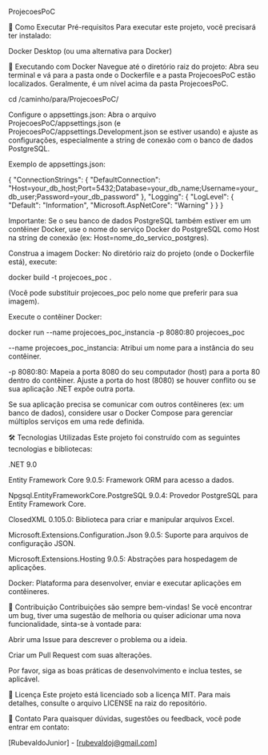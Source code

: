 ProjecoesPoC

🚀 Como Executar
Pré-requisitos
Para executar este projeto, você precisará ter instalado:

Docker Desktop (ou uma alternativa para Docker)

🐳 Executando com Docker
Navegue até o diretório raiz do projeto:
Abra seu terminal e vá para a pasta onde o Dockerfile e a pasta ProjecoesPoC estão localizados. Geralmente, é um nível acima da pasta ProjecoesPoC.

cd /caminho/para/ProjecoesPoC/

Configure o appsettings.json:
Abra o arquivo ProjecoesPoC/appsettings.json (e ProjecoesPoC/appsettings.Development.json se estiver usando) e ajuste as configurações, especialmente a string de conexão com o banco de dados PostgreSQL.

Exemplo de appsettings.json:

{
  "ConnectionStrings": {
    "DefaultConnection": "Host=your_db_host;Port=5432;Database=your_db_name;Username=your_db_user;Password=your_db_password"
  },
  "Logging": {
    "LogLevel": {
      "Default": "Information",
      "Microsoft.AspNetCore": "Warning"
    }
  }
}

Importante: Se o seu banco de dados PostgreSQL também estiver em um contêiner Docker, use o nome do serviço Docker do PostgreSQL como Host na string de conexão (ex: Host=nome_do_servico_postgres).

Construa a imagem Docker:
No diretório raiz do projeto (onde o Dockerfile está), execute:

docker build -t projecoes_poc .

(Você pode substituir projecoes_poc pelo nome que preferir para sua imagem).

Execute o contêiner Docker:

docker run --name projecoes_poc_instancia -p 8080:80 projecoes_poc

--name projecoes_poc_instancia: Atribui um nome para a instância do seu contêiner.

-p 8080:80: Mapeia a porta 8080 do seu computador (host) para a porta 80 dentro do contêiner. Ajuste a porta do host (8080) se houver conflito ou se sua aplicação .NET expõe outra porta.

Se sua aplicação precisa se comunicar com outros contêineres (ex: um banco de dados), considere usar o Docker Compose para gerenciar múltiplos serviços em uma rede definida.

🛠️ Tecnologias Utilizadas
Este projeto foi construído com as seguintes tecnologias e bibliotecas:

.NET 9.0

Entity Framework Core 9.0.5: Framework ORM para acesso a dados.

Npgsql.EntityFrameworkCore.PostgreSQL 9.0.4: Provedor PostgreSQL para Entity Framework Core.

ClosedXML 0.105.0: Biblioteca para criar e manipular arquivos Excel.

Microsoft.Extensions.Configuration.Json 9.0.5: Suporte para arquivos de configuração JSON.

Microsoft.Extensions.Hosting 9.0.5: Abstrações para hospedagem de aplicações.

Docker: Plataforma para desenvolver, enviar e executar aplicações em contêineres.

🤝 Contribuição
Contribuições são sempre bem-vindas! Se você encontrar um bug, tiver uma sugestão de melhoria ou quiser adicionar uma nova funcionalidade, sinta-se à vontade para:

Abrir uma Issue para descrever o problema ou a ideia.

Criar um Pull Request com suas alterações.

Por favor, siga as boas práticas de desenvolvimento e inclua testes, se aplicável.

📜 Licença
Este projeto está licenciado sob a licença MIT. Para mais detalhes, consulte o arquivo LICENSE na raiz do repositório.

📧 Contato
Para quaisquer dúvidas, sugestões ou feedback, você pode entrar em contato:

[RubevaldoJunior] - [rubevaldoj@gmail.com]
